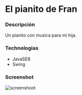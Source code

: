 # El pianito de Fran


### Descripción

Un pianito con musica para mi hija.

### Technologias
* JavaSE8
* Swing

### Screenshot
![screenshoot](https://i.ibb.co/4N64HVp/pianito.jpg)
